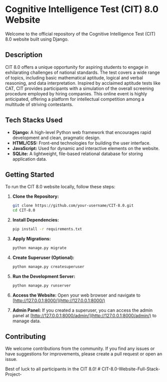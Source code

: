 # Cognitive Intelligence Test (CIT) 8.0 Website

Welcome to the official repository of the Cognitive Intelligence Test (CIT) 8.0 website built using Django.

## Description

CIT 8.0 offers a unique opportunity for aspiring students to engage in exhilarating challenges of national standards. The test covers a wide range of topics, including basic mathematical aptitude, logical and verbal reasoning, and data interpretation. Inspired by acclaimed aptitude tests like CAT, CIT provides participants with a simulation of the overall screening procedure employed by hiring companies. This online event is highly anticipated, offering a platform for intellectual competition among a multitude of striving contestants.

## Tech Stacks Used

- **Django:** A high-level Python web framework that encourages rapid development and clean, pragmatic design.
- **HTML/CSS:** Front-end technologies for building the user interface.
- **JavaScript:** Used for dynamic and interactive elements on the website.
- **SQLite:** A lightweight, file-based relational database for storing application data.

## Getting Started

To run the CIT 8.0 website locally, follow these steps:

1. **Clone the Repository:**
   ```bash
   git clone https://github.com/your-username/CIT-8.0.git
   cd CIT-8.0
   ```

2. **Install Dependencies:**
   ```bash
   pip install -r requirements.txt
   ```

3. **Apply Migrations:**
   ```bash
   python manage.py migrate
   ```

4. **Create Superuser (Optional):**
   ```bash
   python manage.py createsuperuser
   ```

5. **Run the Development Server:**
   ```bash
   python manage.py runserver
   ```

6. **Access the Website:**
   Open your web browser and navigate to [http://127.0.0.1:8000/](http://127.0.0.1:8000/)

7. **Admin Panel:**
   If you created a superuser, you can access the admin panel at [http://127.0.0.1:8000/admin/](http://127.0.0.1:8000/admin/) to manage data.

## Contributing

We welcome contributions from the community. If you find any issues or have suggestions for improvements, please create a pull request or open an issue.

Best of luck to all participants in the CIT 8.0!
#   C I T - 8 . 0 - W e b s i t e - F u l l - S t a c k - P r o j e c t - 
 
 
